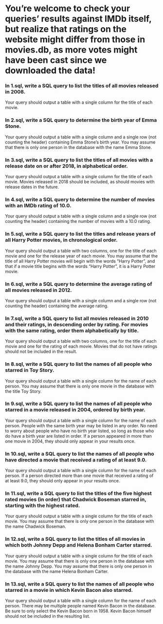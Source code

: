 # You’re welcome to check your queries’ results against IMDb itself, but realize that ratings on the website might differ from those in movies.db, as more votes might have been cast since we downloaded the data!

### In 1.sql, write a SQL query to list the titles of all movies released in 2008.
Your query should output a table with a single column for the title of each movie.

### In 2.sql, write a SQL query to determine the birth year of Emma Stone.
Your query should output a table with a single column and a single row (not counting the header) containing Emma Stone’s birth year.
You may assume that there is only one person in the database with the name Emma Stone.

### In 3.sql, write a SQL query to list the titles of all movies with a release date on or after 2018, in alphabetical order.
Your query should output a table with a single column for the title of each movie.
Movies released in 2018 should be included, as should movies with release dates in the future.

### In 4.sql, write a SQL query to determine the number of movies with an IMDb rating of 10.0.
Your query should output a table with a single column and a single row (not counting the header) containing the number of movies with a 10.0 rating.

### In 5.sql, write a SQL query to list the titles and release years of all Harry Potter movies, in chronological order.
Your query should output a table with two columns, one for the title of each movie and one for the release year of each movie.
You may assume that the title of all Harry Potter movies will begin with the words “Harry Potter”, and that if a movie title begins with the words “Harry Potter”, it is a Harry Potter movie.

### In 6.sql, write a SQL query to determine the average rating of all movies released in 2012.
Your query should output a table with a single column and a single row (not counting the header) containing the average rating.

### In 7.sql, write a SQL query to list all movies released in 2010 and their ratings, in descending order by rating. For movies with the same rating, order them alphabetically by title.
Your query should output a table with two columns, one for the title of each movie and one for the rating of each movie.
Movies that do not have ratings should not be included in the result.

### In 8.sql, write a SQL query to list the names of all people who starred in Toy Story.
Your query should output a table with a single column for the name of each person.
You may assume that there is only one movie in the database with the title Toy Story.

### In 9.sql, write a SQL query to list the names of all people who starred in a movie released in 2004, ordered by birth year.
Your query should output a table with a single column for the name of each person.
People with the same birth year may be listed in any order.
No need to worry about people who have no birth year listed, so long as those who do have a birth year are listed in order.
If a person appeared in more than one movie in 2004, they should only appear in your results once.

### In 10.sql, write a SQL query to list the names of all people who have directed a movie that received a rating of at least 9.0.
Your query should output a table with a single column for the name of each person.
If a person directed more than one movie that received a rating of at least 9.0, they should only appear in your results once.

### In 11.sql, write a SQL query to list the titles of the five highest rated movies (in order) that Chadwick Boseman starred in, starting with the highest rated.
Your query should output a table with a single column for the title of each movie.
You may assume that there is only one person in the database with the name Chadwick Boseman.

### In 12.sql, write a SQL query to list the titles of all movies in which both Johnny Depp and Helena Bonham Carter starred.
Your query should output a table with a single column for the title of each movie.
You may assume that there is only one person in the database with the name Johnny Depp.
You may assume that there is only one person in the database with the name Helena Bonham Carter.

### In 13.sql, write a SQL query to list the names of all people who starred in a movie in which Kevin Bacon also starred.
Your query should output a table with a single column for the name of each person.
There may be multiple people named Kevin Bacon in the database. Be sure to only select the Kevin Bacon born in 1958.
Kevin Bacon himself should not be included in the resulting list.
